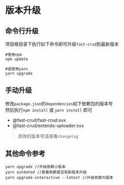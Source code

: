 # 版本升级
## 命令行升级
项目根目录下执行如下命令即可升级`fast-crud`到最新版本
```
#使用npm
npm update

#或使用yarn 
yarn upgrade
```

## 手动升级

修改`package.json`的`dependencies`如下依赖包的版本号    
然后执行`npm install` 或 `yarn install` 即可
   
* @fast-crud/fast-crud:xxx
* @fast-crud/extends-uploader:xxx

> 具体的版本号请查看`changelog`

## 其他命令参考
```shell script
yarn upgrade //升级依赖小版本
yarn outdated //查看依赖是否有新版本升级
yarn upgrade-interactive --latest //升级依赖大版本
```
